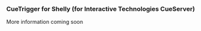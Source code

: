 ### CueTrigger for Shelly (for Interactive Technologies CueServer) ###
  
More information coming soon
